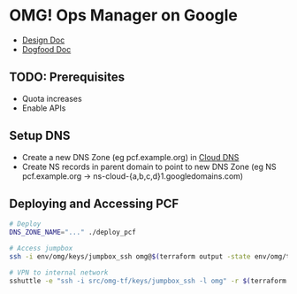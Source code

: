 # OMG! Ops Manager on Google

- [Design Doc](https://docs.google.com/document/d/1HNZ_rV59DGCyuZqz_gUMvccbBPawQHBh7kqFq1phaLY/edit#heading=h.jgubdjc8el47)
- [Dogfood Doc](https://docs.google.com/document/d/10Pvix0372eaUUXBJWU8e9EIUWOFaHr6Xe6VEj7gCMsU/edit#)

## TODO: Prerequisites

- Quota increases
- Enable APIs

## Setup DNS

- Create a new DNS Zone (eg pcf.example.org) in [Cloud DNS](https://console.cloud.google.com/networking/dns/zones)
- Create NS records in parent domain to point to new DNS Zone (eg NS pcf.example.org -> ns-cloud-{a,b,c,d}1.googledomains.com)

## Deploying and Accessing PCF
```bash
# Deploy
DNS_ZONE_NAME="..." ./deploy_pcf

# Access jumpbox
ssh -i env/omg/keys/jumpbox_ssh omg@$(terraform output -state env/omg/terraform.tfstate jumpbox_public_ip)

# VPN to internal network
sshuttle -e "ssh -i src/omg-tf/keys/jumpbox_ssh -l omg" -r $(terraform output -state env/omg/terraform.tfstate jumpbox_public_ip) 10.0.0.0/16
```